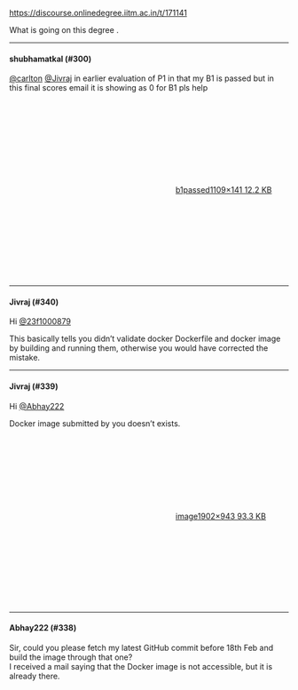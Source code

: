 https://discourse.onlinedegree.iitm.ac.in/t/171141

What is going on this degree .</p><hr>

<h4>shubhamatkal (#300)</h4>
<p><a class="mention" href="/u/carlton">@carlton</a> <a class="mention" href="/u/jivraj">@Jivraj</a> in earlier evaluation of P1 in that my B1 is passed but in this final scores email it is showing as 0 for B1 pls help<br/>
<br/>
<div class="lightbox-wrapper"><a class="lightbox" data-download-href="/uploads/short-url/bVPNsc87d4pYQAMPAvhdt6ls7Ti.png?dl=1" href="https://europe1.discourse-cdn.com/flex013/uploads/iitm/original/3X/5/3/53a192933345964a58001aea8268e62a2e03e5f0.png" rel="noopener nofollow ugc" title="b1passed"><div class="meta"><svg aria-hidden="true" class="fa d-icon d-icon-far-image svg-icon"><use href="#far-image"></use></svg><span class="filename">b1passed</span><span class="informations">1109×141 12.2 KB</span><svg aria-hidden="true" class="fa d-icon d-icon-discourse-expand svg-icon"><use href="#discourse-expand"></use></svg></div></a></div></p><hr>

<h4>Jivraj (#340)</h4>
<p>Hi <a class="mention" href="/u/23f1000879">@23f1000879</a></p>
<p>This basically tells you didn’t validate docker Dockerfile and docker image by building and running them, otherwise you would have corrected the mistake.</p><hr>

<h4>Jivraj (#339)</h4>
<p>Hi <a class="mention" href="/u/abhay222">@Abhay222</a></p>
<p>Docker image submitted by you doesn’t exists.</p>
<p><div class="lightbox-wrapper"><a class="lightbox" data-download-href="/uploads/short-url/z80w3xlHyTgN8aLgm9GStYGi7mB.png?dl=1" href="https://europe1.discourse-cdn.com/flex013/uploads/iitm/original/3X/f/6/f633d628d646e068273aef8682b5405527cabb65.png" rel="noopener nofollow ugc" title="image"><div class="meta"><svg aria-hidden="true" class="fa d-icon d-icon-far-image svg-icon"><use href="#far-image"></use></svg><span class="filename">image</span><span class="informations">1902×943 93.3 KB</span><svg aria-hidden="true" class="fa d-icon d-icon-discourse-expand svg-icon"><use href="#discourse-expand"></use></svg></div></a></div></p><hr>

<h4>Abhay222 (#338)</h4>
<p>Sir, could you please fetch my latest GitHub commit before 18th Feb and build the image through that one?<br/>
I received a mail saying that the Docker image is not accessible, but it is already there.